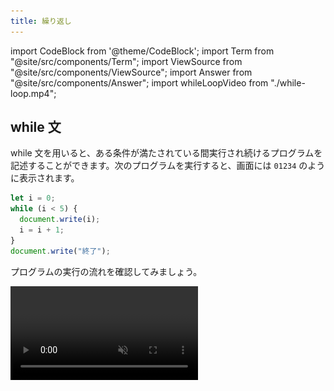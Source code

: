 ```yaml
---
title: 繰り返し
---
```


import CodeBlock from '@theme/CodeBlock';
import Term from "@site/src/components/Term";
import ViewSource from "@site/src/components/ViewSource";
import Answer from "@site/src/components/Answer";
import whileLoopVideo from "./while-loop.mp4";

## while 文

while 文を用いると、ある条件が満たされている間実行され続けるプログラムを記述することができます。次のプログラムを実行すると、画面には `01234` のように表示されます。

```javascript
let i = 0;
while (i < 5) {
  document.write(i);
  i = i + 1;
}
document.write("終了");
```

プログラムの実行の流れを確認してみましょう。

<video src={whileLoopVideo} controls muted autoPlay loop />

while 文は、次のように記述します。

```javascript
while (条件式) {
  処理;
}
```

`while` 文の実行に差し掛かると、まずは条件式が評価されます。この結果が `true` であれば、波括弧内の処理が実行され、`false` であれば終了します。波括弧内の処理が終わると、再び条件式が評価されます。以上の繰り返しです。

これをフローチャートの形式で表すと、次のようになります。

![while文の構造](./while-statement.drawio.svg)

### 課題

1 から 10 までの整数の合計を計算するプログラムを作ってみましょう。

:::tip

`1` から `10` まで順番に増えていく変数 `i` と、合計値を保存しておく変数 `sum` を用意しましょう。

:::

<Answer>

```javascript
let i = 1;
let sum = 0;
while (i <= 10) {
  sum = sum + i;
  i = i + 1;
}
document.write(sum);
```

<ViewSource url={import.meta.url} path="_samples/answer-while" />

</Answer>

:::tip 複合代入演算子

[**複合代入演算子**](https://developer.mozilla.org/ja/docs/Web/JavaScript/Guide/Expressions_and_Operators#%E4%BB%A3%E5%85%A5%E6%BC%94%E7%AE%97%E5%AD%90) は、計算と代入を同時に行うことができる演算子です。

`x += y` は、`x = x + y` という意味になります。他にも `-=` や `*=` などの演算子が定義されています。`x -= y` は`x = x - y`、`x *= y` は`x = x * y` という意味になります。

複合代入演算子を用いると、

```javascript
i = i + 1;
```

は以下のように書き換えることができます。

```javascript
i += 1;
```

<!-- 教えるかどうか議論
[**インクリメント演算子**](https://developer.mozilla.org/ja/docs/Web/JavaScript/Reference/Operators/Increment) は、与えられた変数に1を足します。
一方、[**デクリメント演算子**](https://developer.mozilla.org/ja/docs/Web/JavaScript/Reference/Operators/Decrement) は、与えられた変数から1を引きます。

`x++` は `x = x + 1`（＝`x += 1`）、 `y--` は `y = y - 1` （＝`y -= 1`） という意味になります。
インクリメント演算子を使うと、

```javascript
i = i + 1;
```

は以下のように書き換えることができます。

```javascript
i++;
```

-->

:::

## for 文

`for` 文は、`while` 文にほんの少しだけ機能を追加したものになります。

先ほどのプログラムは、 `for` 文によって次のように書き換えられます。

```javascript
for (let i = 0; i < 5; i += 1) {
  document.write(i);
}
document.write("終了");
```

`for` 文の文法は次の通りです。

```javascript
for (初期化; 条件式; 更新式) {
  処理;
}
```

`while` 文と構造が似ていますが、`条件式`のほかに`初期化`と`更新式`が加えられています。通常、繰り返しを扱うプログラムでは、`while` 文の例における変数 `i` のように、一番はじめに現在の繰り返し回数を表す変数を用意し、ループの終わりでその変数を更新します。

これらをより便利に記述できるのが `for` 文、というわけです。

![for文の構造](./for-statement.drawio.svg)

### 確認問題

前項で書いた 1 から 10 までの整数の合計を計算するプログラムを for 文を用いて書き換えてみましょう。

<Answer>

```javascript
let sum = 0;
for (let i = 1; i <= 10; i += 1) {
  sum += i;
}
document.write(sum);
```

<ViewSource url={import.meta.url} path="_samples/answer-for" />

</Answer>

## ネストされたループ

`for` 文や `while` 文は、ネストして使用することができます。次のプログラムは、`(x, y) = (0, 0)` から始まって `(x, y) = (4, 4)` まで画面に表示します。

```javascript
for (let x = 0; x < 5; x += 1) {
  for (let y = 0; y < 5; y += 1) {
    document.write(`(x, y) = (${x}, ${y})<br>`);
  }
}
```

<ViewSource url={import.meta.url} path="_samples/nested-loop" />

:::tip テンプレートリテラル

テンプレートリテラルは、文字列をプログラム中に記述する方法の一種です。ただ、文字列中に別の式を埋め込めるという特徴があります。

```javascript
const string1 = "10から2を引くと" + (10 - 2) + "です。";
const string2 = `10から2を引くと${10 - 2}です。`;
```

通常の文字列は `"` (ダブルクォーテーション) で囲って記述するのに対し、テンプレートリテラルでは <code>`</code> (バッククォーテーション) を用います。

![バッククォーテーション](./backquote.drawio.svg)

:::

---

## 基礎課題

### 1 ~ 10 の積

`1` から `10` までの数の積を求めて画面に表示する、 `for` 文を含むコードを書いてみましょう。

:::tip
和を求めるときは和の初期値は `0` でしたが、積の初期値は `0` ではありません。
いくつにすればよいでしょうか？
:::

<Answer title="10の階乗">

```javascript
let product = 1;
for (let i = 1; i <= 10; i = i + 1) {
  product = product * i;
}
document.write(product);
```

<ViewSource url={import.meta.url} path="_samples/product" />

### 別解

複合代入演算子を使うと次のようにも書けます。

```javascript
let product = 1;
for (let i = 1; i <= 10; i += 1) {
  product *= i;
}
document.write(product);
```

<ViewSource url = {import.meta.url} path="_samples/product-alt" />

</Answer>

## 中級課題

### 素数判定問題

ある整数の変数 `n` が与えられたとき、その値が素数であるかどうか判定するプログラムを作成してください。

そして、`n` に 6、11、57、89 を入れてテストしてみましょう。

:::info
素数の定義は「1より大きい自然数のうち、1とその数以外で割り切れないもの」でしたね。

`範囲内の全ての自然数 i に対して〇〇である` はどうやって評価すればよいでしょうか？

（ヒント: 変数の性質を利用します）
:::

:::tip 豆知識
自然数`n`を`i`で割ったあまりは `n % i`で求められます。
:::

<Answer title="素数判定">

変数の、最後に代入した値のみを保持する性質を利用します。

```javascript
const n = 57; // 任意の整数

let isPrime = true;
if (n <= 1) {
  // nが1以下のときは素数でない
  isPrime = false;
}

for (let i = 2; i < n; i += 1) {
  if (n % i === 0) {
    isPrime = false;
  }
}

if (isPrime) {
  document.write(`${n} は素数です`);
} else {
  document.write(`${n} は素数ではありません`);
}
```

<ViewSource url={import.meta.url} path="_samples/is-prime" />

### 別解

前項までで割ったあまりが0でないこととの `&&` (AND) をとることで帰納的に求めることもできます。

```javascript
const n = 89; // 任意の整数

let isPrime = true;
if (n <= 1) {
  // nが1以下のときは素数でない
  isPrime = false;
}

for (let i = 2; i < n; i += 1) {
  isPrime = isPrime && n % i != 0;
}

if (isPrime) {
  document.write(`${n} は素数です`);
} else {
  document.write(`${n} は素数ではありません`);
}
```

<ViewSource url={import.meta.url} path="_samples/is-prime-using-and" />

</Answer>
